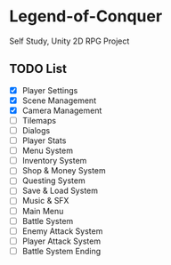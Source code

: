 # Legend-of-Conquer
Self Study, Unity 2D RPG Project 

## TODO List
- [X] Player Settings
- [X] Scene Management
- [X] Camera Management
- [ ] Tilemaps
- [ ] Dialogs
- [ ] Player Stats
- [ ] Menu System
- [ ] Inventory System
- [ ] Shop & Money System
- [ ] Questing System
- [ ] Save & Load System
- [ ] Music & SFX
- [ ] Main Menu
- [ ] Battle System
- [ ] Enemy Attack System
- [ ] Player Attack System
- [ ] Battle System Ending
